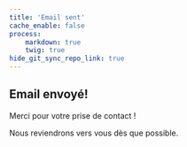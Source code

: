 ```yaml
---
title: 'Email sent'
cache_enable: false
process:
    markdown: true
    twig: true
hide_git_sync_repo_link: true
---
```


## Email envoyé!

Merci pour votre prise de contact !

Nous reviendrons vers vous dès que possible.